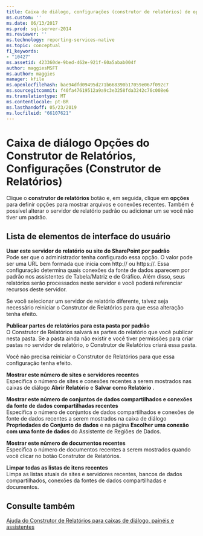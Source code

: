 ```yaml
---
title: Caixa de diálogo, configurações (construtor de relatórios) de opções do construtor de relatórios | Microsoft Docs
ms.custom: ''
ms.date: 06/13/2017
ms.prod: sql-server-2014
ms.reviewer: ''
ms.technology: reporting-services-native
ms.topic: conceptual
f1_keywords:
- "10427"
ms.assetid: 423360de-9bed-462e-921f-60a5abab004f
author: maggiesMSFT
ms.author: maggies
manager: kfile
ms.openlocfilehash: bae94dfd09495d271b668390b17059e067f092c7
ms.sourcegitcommit: f40fa47619512a9a9c3e3258fda3242c76c008e6
ms.translationtype: MT
ms.contentlocale: pt-BR
ms.lasthandoff: 05/23/2019
ms.locfileid: "66107621"
---
```

# <a name="report-builder-options-dialog-box-settings-report-builder"></a>Caixa de diálogo Opções do Construtor de Relatórios, Configurações (Construtor de Relatórios)
  Clique o **construtor de relatórios** botão e, em seguida, clique em **opções** para definir opções para mostrar arquivos e conexões recentes. Também é possível alterar o servidor de relatório padrão ou adicionar um se você não tiver um padrão.  
  
## <a name="uielement-list"></a>Lista de elementos de interface do usuário  
 **Usar este servidor de relatório ou site do SharePoint por padrão**  
 Pode ser que o administrador tenha configurado essa opção. O valor pode ser uma URL bem formada que inicia com http:// ou https://. Essa configuração determina quais conexões da fonte de dados aparecem por padrão nos assistentes de Tabela/Matriz e de Gráfico. Além disso, seus relatórios serão processados neste servidor e você poderá referenciar recursos deste servidor.  
  
 Se você selecionar um servidor de relatório diferente, talvez seja necessário reiniciar o Construtor de Relatórios para que essa alteração tenha efeito.  
  
 **Publicar partes de relatórios para esta pasta por padrão**  
 O Construtor de Relatórios salvará as partes do relatório que você publicar nesta pasta. Se a pasta ainda não existir e você tiver permissões para criar pastas no servidor de relatório, o Construtor de Relatórios criará essa pasta.  
  
 Você não precisa reiniciar o Construtor de Relatórios para que essa configuração tenha efeito.  
  
 **Mostrar este número de sites e servidores recentes**  
 Especifica o número de sites e conexões recentes a serem mostrados nas caixas de diálogo **Abrir Relatório** e **Salvar como Relatório** .  
  
 **Mostrar este número de conjuntos de dados compartilhados e conexões da fonte de dados compartilhadas recentes**  
 Especifica o número de conjuntos de dados compartilhados e conexões de fonte de dados recentes a serem mostrados na caixa de diálogo **Propriedades do Conjunto de dados** e na página **Escolher uma conexão com uma fonte de dados** do Assistente de Regiões de Dados.  
  
 **Mostrar este número de documentos recentes**  
 Especifica o número de documentos recentes a serem mostrados quando você clicar no botão Construtor de Relatórios.  
  
 **Limpar todas as listas de itens recentes**  
 Limpa as listas atuais de sites e servidores recentes, bancos de dados compartilhados, conexões da fontes de dados compartilhadas e documentos.  
  
## <a name="see-also"></a>Consulte também  
 [Ajuda do Construtor de Relatórios para caixas de diálogo, painéis e assistentes](../report-builder-help-for-dialog-boxes-panes-and-wizards.md)  
  
  
